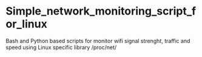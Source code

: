 # Simple_network_monitoring_script_for_linux
Bash and Python based scripts for monitor wifi signal strenght, traffic and speed using Linux specific library /proc/net/

